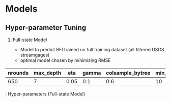 # Models

## Hyper-parameter Tuning

1.  Full-state Model

    -   Model to predict BFI trained on full training dataset (all filtered USGS streamgages)
    -   optimal model chosen by minimizing RMSE

| nrounds | max_depth | eta  | gamma | colsample_bytree | min_child_weight | subsample |
|-----------|-----------|-----------|-----------|-----------|-----------|-----------|
| 650     | 7         | 0.05 | 0.1   | 0.6              | 10               | 1         |

: Hyper-parameters (Full-state Model)

